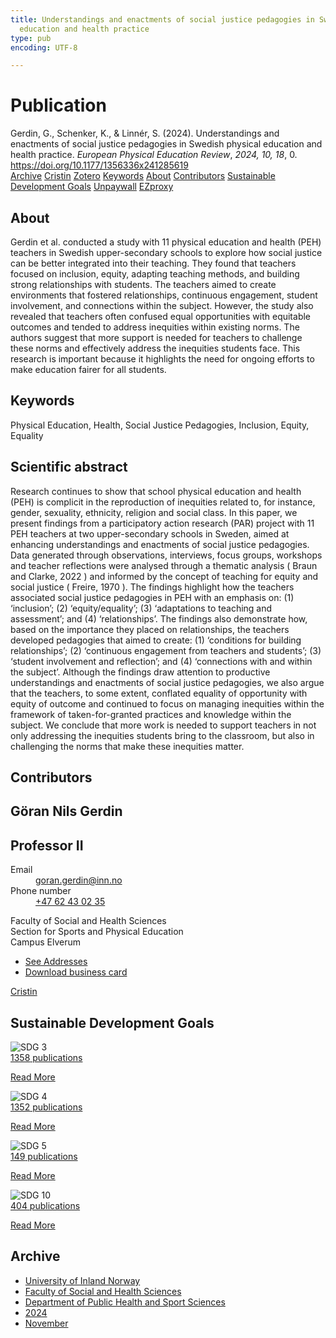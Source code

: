 ```yaml
---
title: Understandings and enactments of social justice pedagogies in Swedish physical
  education and health practice
type: pub
encoding: UTF-8

---
```

<h1>Publication</h1>
<article id="csl-bib-container-8AVLHG99" class="csl-bib-container">
  <div class="csl-bib-body"> <div class="csl-entry">Gerdin, G., Schenker, K., &#38; Linnér, S. (2024). Understandings and enactments of social justice pedagogies in Swedish physical education and health practice. <i>European Physical Education Review</i>, <i>2024, 10, 18</i>, 0. <a href="https://doi.org/10.1177/1356336x241285619">https://doi.org/10.1177/1356336x241285619</a></div> </div>
  <div class="csl-bib-buttons">
    <a href="#taxonomy-article-8AVLHG99" alt="archive" class="csl-bib-button">Archive</a>
    <a href="https://app.cristin.no/results/show.jsf?id=2316700" alt="Cristin" class="csl-bib-button">Cristin</a>
    <a href="http://zotero.org/groups/5881554/items/8AVLHG99" alt="Zotero" class="csl-bib-button">Zotero</a>
    <a href="#keywords-article-8AVLHG99" alt="keywords" class="csl-bib-button">Keywords</a>
    <a href="#about-article-8AVLHG99" alt="about_pub" class="csl-bib-button">About</a>
    <a href="#contributors-article-8AVLHG99" alt="contributors" class="csl-bib-button">Contributors</a>
    <a href="#sdg-article-8AVLHG99" alt="sdg" class="csl-bib-button">Sustainable Development Goals</a>
    <a href="https://journals.sagepub.com/doi/pdf/10.1177/1356336X241285619" alt="Unpaywall" class="csl-bib-button">Unpaywall</a>
    <a href="https://journals.sagepub.com/doi/pdf/10.1177/1356336X241285619" alt="EZproxy" class="csl-bib-button">EZproxy</a>
  </div>
  <div id="csl-bib-meta-container-8AVLHG99"></div>
</article>
<div id="csl-bib-meta-8AVLHG99" class="csl-bib-meta">
  <article id="about-article-8AVLHG99" class="about_pub-article">
    <h1>About</h1>
    Gerdin et al. conducted a study with 11 physical education and health (PEH) teachers in Swedish upper-secondary schools to explore how social justice can be better integrated into their teaching. They found that teachers focused on inclusion, equity, adapting teaching methods, and building strong relationships with students. The teachers aimed to create environments that fostered relationships, continuous engagement, student involvement, and connections within the subject. However, the study also revealed that teachers often confused equal opportunities with equitable outcomes and tended to address inequities within existing norms. The authors suggest that more support is needed for teachers to challenge these norms and effectively address the inequities students face. This research is important because it highlights the need for ongoing efforts to make education fairer for all students.
  </article>
  <article id="keywords-article-8AVLHG99" class="keywords-article">
    <h1>Keywords</h1>
    Physical Education, Health, Social Justice Pedagogies, Inclusion, Equity, Equality
  </article>
  <article id="abstract-article-8AVLHG99" class="abstract-article">
    <h1>Scientific abstract</h1>
    Research continues to show that school physical education and health (PEH) is complicit in the reproduction of inequities related to, for instance, gender, sexuality, ethnicity, religion and social class. In this paper, we present findings from a participatory action research (PAR) project with 11 PEH teachers at two upper-secondary schools in Sweden, aimed at enhancing understandings and enactments of social justice pedagogies. Data generated through observations, interviews, focus groups, workshops and teacher reflections were analysed through a thematic analysis ( Braun and Clarke, 2022 ) and informed by the concept of teaching for equity and social justice ( Freire, 1970 ). The findings highlight how the teachers associated social justice pedagogies in PEH with an emphasis on: (1) ‘inclusion’; (2) ‘equity/equality’; (3) ‘adaptations to teaching and assessment’; and (4) ‘relationships’. The findings also demonstrate how, based on the importance they placed on relationships, the teachers developed pedagogies that aimed to create: (1) ‘conditions for building relationships’; (2) ‘continuous engagement from teachers and students’; (3) ‘student involvement and reflection’; and (4) ‘connections with and within the subject’. Although the findings draw attention to productive understandings and enactments of social justice pedagogies, we also argue that the teachers, to some extent, conflated equality of opportunity with equity of outcome and continued to focus on managing inequities within the framework of taken-for-granted practices and knowledge within the subject. We conclude that more work is needed to support teachers in not only addressing the inequities students bring to the classroom, but also in challenging the norms that make these inequities matter.
  </article>
  <article id="contributors-article-8AVLHG99" class="contributors-article">
    <h1>Contributors</h1>
    <div class="personas"> <div class="vrtx-hinn-person-card"> <div class="photo"> <i class="lar la-user-circle missing-person"></i> </div> <div class="info"> <hgroup><h1>Göran Nils Gerdin</h1> <h2>Professor II</h2> </hgroup><dl> <dt>Email</dt> <dd> <a href="mailto:goran.gerdin@inn.no">goran.gerdin@inn.no</a> </dd> <dt>Phone number</dt> <dd><a href="tel:+4762430235"> +47 62 43 02 35 </a></dd> </dl> <p> Faculty of Social and Health Sciences<br> Section for Sports and Physical Education<br> Campus Elverum </p> <ul class="vrtx-hinn-links"> <li><a href="https://www.inn.no/english/find-an-employee/goran-gerdin.html#vrtx-hinn-addresses">See Addresses</a></li> <li><a href="https://www.inn.no/english/find-an-employee/goran-gerdin.html?vrtx=vcf">Download business card</a></li> </ul> </div> </div> <a href="https://app.cristin.no/persons/show.jsf?id=1768099" alt="Cristin URL" class="personas-cristin">Cristin</a> </div>
  </article>
  <article id="sdg-article-8AVLHG99" class="sdg-article">
    <h1>Sustainable Development Goals</h1>
    <div class="sdg-container"><div id="sdg3" class="sdg">
        <img src="{{< params subfolder >}}images/sdg/sdg03_en.png" class="image" alt="SDG 3">
        <div class="sdg-overlay">
          <a href="/en/archive/?key=?sdg=3#archive" class="sdg-publication-count"><span>1358</span> publications</a>
          <p><a href="https://sdgs.un.org/goals/goal3" class="sdg-read-more">Read More</a></p>
        </div>
      </div> <div id="sdg4" class="sdg">
        <img src="{{< params subfolder >}}images/sdg/sdg04_en.png" class="image" alt="SDG 4">
        <div class="sdg-overlay">
          <a href="/en/archive/?key=?sdg=4#archive" class="sdg-publication-count"><span>1352</span> publications</a>
          <p><a href="https://sdgs.un.org/goals/goal4" class="sdg-read-more">Read More</a></p>
        </div>
      </div> <div id="sdg5" class="sdg">
        <img src="{{< params subfolder >}}images/sdg/sdg05_en.png" class="image" alt="SDG 5">
        <div class="sdg-overlay">
          <a href="/en/archive/?key=?sdg=5#archive" class="sdg-publication-count"><span>149</span> publications</a>
          <p><a href="https://sdgs.un.org/goals/goal5" class="sdg-read-more">Read More</a></p>
        </div>
      </div> <div id="sdg10" class="sdg">
        <img src="{{< params subfolder >}}images/sdg/sdg10_en.png" class="image" alt="SDG 10">
        <div class="sdg-overlay">
          <a href="/en/archive/?key=?sdg=10#archive" class="sdg-publication-count"><span>404</span> publications</a>
          <p><a href="https://sdgs.un.org/goals/goal10" class="sdg-read-more">Read More</a></p>
        </div>
      </div></div>
  </article>
  <article id="taxonomy-article-8AVLHG99" class="taxonomy-article">
    <h1>Archive</h1>
    <ul>
      <li>
        <a href="/en/archive/?key=3DCRN523">University of Inland Norway</a>
      </li>
      <li>
        <a href="/en/archive/?key=IDKFS3MX">Faculty of Social and Health Sciences</a>
      </li>
      <li>
        <a href="/en/archive/?key=FJXE3Z8X">Department of Public Health and Sport Sciences</a>
      </li>
      <li>
        <a href="/en/archive/?key=DLUBDP8T">2024</a>
      </li>
      <li>
        <a href="/en/archive/?key=ANWITLIG">November</a>
      </li>
    </ul>
  </article>
</div>

